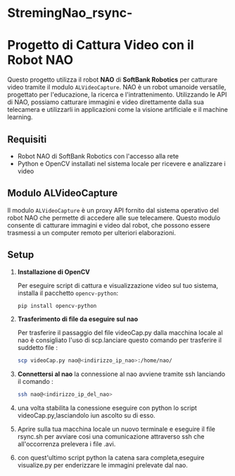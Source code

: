# StremingNao_rsync-
# Progetto di Cattura Video con il Robot NAO

Questo progetto utilizza il robot **NAO** di **SoftBank Robotics** per catturare video tramite il modulo `ALVideoCapture`. NAO è un robot umanoide versatile, progettato per l'educazione, la ricerca e l'intrattenimento. Utilizzando le API di NAO, possiamo catturare immagini e video direttamente dalla sua telecamera e utilizzarli in applicazioni come la visione artificiale e il machine learning.

## Requisiti

- Robot NAO di SoftBank Robotics con l'accesso alla rete
- Python e OpenCV installati nel sistema locale per ricevere e analizzare i video

## Modulo ALVideoCapture

Il modulo `ALVideoCapture` è un proxy API fornito dal sistema operativo del robot NAO che permette di accedere alle sue telecamere. Questo modulo consente di catturare immagini e video dal robot, che possono essere trasmessi a un computer remoto per ulteriori elaborazioni.

## Setup

1. **Installazione di OpenCV**

   Per eseguire script di cattura e visualizzazione video sul tuo sistema, installa il pacchetto `opencv-python`:

   ```bash
   pip install opencv-python

2. **Trasferimento di file da eseguire sul nao**

    Per trasferire il passaggio del file videoCap.py dalla macchina locale al nao è consigliato l'uso di scp.lanciare questo comando per trasferire il suddetto file :

    ```bash
    scp videoCap.py nao@<indirizzo_ip_nao>:/home/nao/

3. **Connettersi al nao**
    la connessione al nao avviene tramite ssh lanciando il comando :

    ```bash
    ssh nao@<indirizzo_ip_del_nao> 

4. una volta stabilita la conessione eseguire con python lo script videoCap.py,lasciandolo iun ascolto su di esso. 
   
5. Aprire sulla tua macchina locale un nuovo terminale e eseguire il file rsync.sh per avviare cosi una comunicazione attraverso ssh che all'occorrenza prelevera i file .avi.
   
6. con quest'ultimo script python la catena sara completa,eseguire visualize.py per enderizzare le immagini prelevate dal nao.

    
